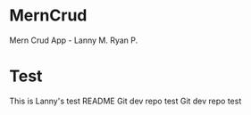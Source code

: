 # MernCrud
Mern Crud App - Lanny M. Ryan P.
# Test
This is Lanny's test README
Git dev repo test
Git dev repo test